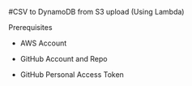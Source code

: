 #CSV to DynamoDB from S3 upload (Using Lambda)

Prerequisites

- AWS Account
  
- GitHub Account and Repo
  
- GitHub Personal Access Token